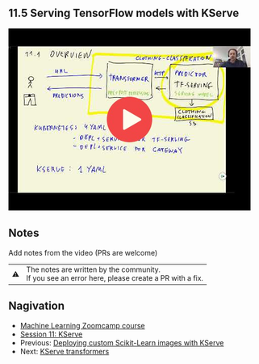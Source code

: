 
## 11.5 Serving TensorFlow models with KServe

<a href="https://www.youtube.com/watch?v=iXwQb2LRKGI&list=PL3MmuxUbc_hIhxl5Ji8t4O6lPAOpHaCLR"><img src="images/thumbnail-11-05.jpg"></a>
 




## Notes

Add notes from the video (PRs are welcome)


<table>
   <tr>
      <td>⚠️</td>
      <td>
         The notes are written by the community. <br>
         If you see an error here, please create a PR with a fix.
      </td>
   </tr>
</table>


## Nagivation

* [Machine Learning Zoomcamp course](../)
* [Session 11: KServe](./)
* Previous: [Deploying custom Scikit-Learn images with KServe](04-kserve-custom-image.md)
* Next: [KServe transformers](06-kserve-transformers.md)